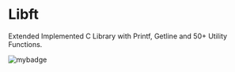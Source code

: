 # Libft
Extended Implemented C Library with Printf, Getline and 50+ Utility Functions.

![mybadge](https://badgen.net/badge/SKILLS/%20C,%20LIBC,%20LINKED%20LISTS%20/blue?scale=1.2)
